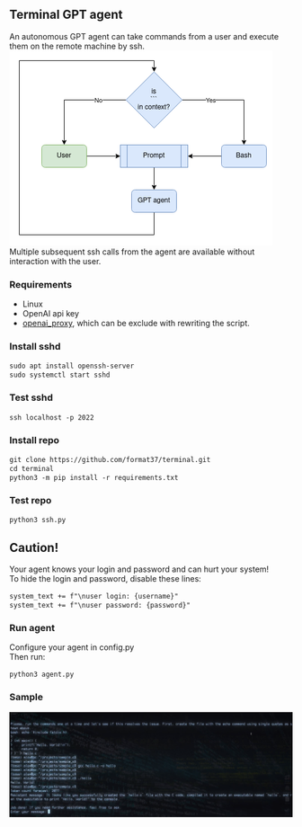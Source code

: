 ## Terminal GPT agent
An autonomous GPT agent can take commands from a user and execute them on the remote machine by ssh.  
![image](assets/terminal_agent.png)  
Multiple subsequent ssh calls from the agent are available without interaction with the user.
### Requirements
* Linux
* OpenAI api key
* [openai_proxy](https://github.com/format37/openai_proxy), which can be exclude with rewriting the script.
### Install sshd
```
sudo apt install openssh-server
sudo systemctl start sshd
```
### Test sshd
```
ssh localhost -p 2022
```
### Install repo
```
git clone https://github.com/format37/terminal.git
cd terminal
python3 -m pip install -r requirements.txt
```
### Test repo
```
python3 ssh.py
```
## Caution!
Your agent knows your login and password and can hurt your system!  
To hide the login and password, disable these lines:
```
system_text += f"\nuser login: {username}"
system_text += f"\nuser password: {password}"
```
### Run agent
Configure your agent in config.py  
Then run:
```
python3 agent.py
```
### Sample
[![IMAGE ALT TEXT HERE](assets/youtube_0.png)](https://youtu.be/n8_WRD7Ulg8?si=lAINq1mJ3ClhK4Vh)